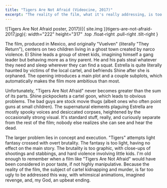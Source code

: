 ```yaml
---
title: "Tigers Are Not Afraid (Videocine, 2017)"
excerpt: "The reality of the film, what it's really addressing, is too ugly to be dramatized this way."
---
```


![Tigers Are Not Afraid poster, 2017]({{ site.img }}tigers-are-not-afraid-2017.jpg){: width="222" height="317" .top .float-right .pull-right .tilt-right }

The film, produced in Mexico, and originally "Vuelven" (literally "They Return"), centers on two children living in a ghost town created by narco violence. El Shine leads a group of street kids, imagining himself a gang leader but behaving more as a tiny parent. He and his pals steal whatever they need and sleep wherever they can find a squat. Estrella is quite literally haunted by victims of the local cartel, and befriends Shine after she is orphaned. The opening introduces a main plot and a couple subplots, which automatically makes the film more ambitious than most.

Unfortunately, "Tigers Are Not Afraid" never becomes greater than the sum of its parts. Shine pickpockets a cartel goon, which leads to obvious problems. The bad guys are stock movie thugs (albeit ones who often point guns at small children). The supernatural elements plaguing Estrella are mostly spooky voices and desiccated corpses, heightened by the occasionally strong visual. It's standard stuff, really, and curiously separate from the rest of the film; nobody else realizes she can see and hear the dead.

The larger problem lies in concept and execution. "Tigers" attempts light fantasy crossed with overt brutality. The fantasy is too light, having no effect on the main story. The brutality is too graphic, with close-ups of shootings and stabbings, and hard violence involving little kids. I'm old enough to remember when a film like "Tigers Are Not Afraid" would have been considered in poor taste, if not highly manipulative. Because the reality of the film, the subject of cartel kidnapping and murder, is far too ugly to be addressed this way, with whimsical animations, imagined revenge, and, my God, an upbeat ending.
